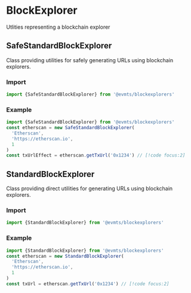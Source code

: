 # BlockExplorer

Utlities representing a blockchain explorer

## SafeStandardBlockExplorer

Class providing utilities for safely generating URLs using blockchain explorers.

### Import

```typescript
import {SafeStandardBlockExplorer} from '@evmts/blockexplorers'
```

### Example

```typescript
import {SafeStandardBlockExplorer} from '@evmts/blockexplorers'
const etherscan = new SafeStandardBlockExplorer(
  'Etherscan',
  'https://etherscan.io',
  1
)
const txUrlEffect = etherscan.getTxUrl('0x1234') // [!code focus:2]
```

## StandardBlockExplorer

Class providing direct utilities for generating URLs using blockchain explorers.

### Import

```typescript
import {StandardBlockExplorer} from '@evmts/blockexplorers'
```

### Example

```typescript
import {StandardBlockExplorer} from '@evmts/blockexplorers'
const etherscan = new StandardBlockExplorer(
  'Etherscan',
  'https://etherscan.io',
  1
)
const txUrl = etherscan.getTxUrl('0x1234') // [!code focus:2]
```

